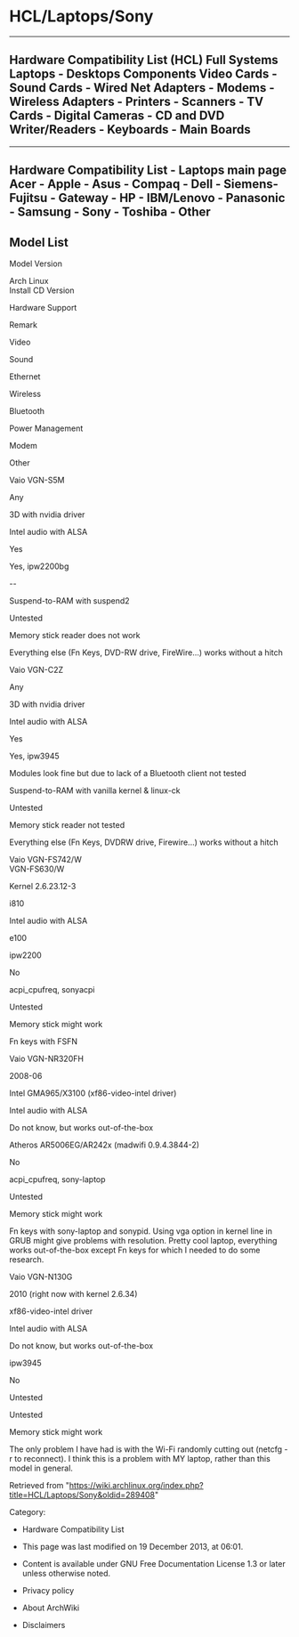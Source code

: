 HCL/Laptops/Sony
================

  --------------------------------------------------------------------------------------------------------------------------------------------------------------------------------------
  Hardware Compatibility List (HCL)
  Full Systems
  Laptops - Desktops
  Components
  Video Cards - Sound Cards - Wired Net Adapters - Modems - Wireless Adapters - Printers - Scanners - TV Cards - Digital Cameras - CD and DVD Writer/Readers - Keyboards - Main Boards
  --------------------------------------------------------------------------------------------------------------------------------------------------------------------------------------

  ----------------------------------------------------------------------------------------------------------------------------------
  Hardware Compatibility List - Laptops main page
  Acer - Apple - Asus - Compaq - Dell - Siemens-Fujitsu - Gateway - HP - IBM/Lenovo - Panasonic - Samsung - Sony - Toshiba - Other
  ----------------------------------------------------------------------------------------------------------------------------------

Model List
----------

Model Version

Arch Linux   
Install CD Version  

Hardware Support

Remark

Video

Sound

Ethernet

Wireless

Bluetooth

Power Management

Modem

Other

Vaio VGN-S5M

Any

3D with nvidia driver

Intel audio with ALSA

Yes

Yes, ipw2200bg

--

Suspend-to-RAM with suspend2

Untested

Memory stick reader does not work

Everything else (Fn Keys, DVD-RW drive, FireWire...) works without a
hitch

Vaio VGN-C2Z

Any

3D with nvidia driver

Intel audio with ALSA

Yes

Yes, ipw3945

Modules look fine but due to lack of a Bluetooth client not tested

Suspend-to-RAM with vanilla kernel & linux-ck

Untested

Memory stick reader not tested

Everything else (Fn Keys, DVDRW drive, Firewire...) works without a
hitch

Vaio VGN-FS742/W  
VGN-FS630/W

Kernel 2.6.23.12-3

i810

Intel audio with ALSA

e100

ipw2200

No

acpi_cpufreq, sonyacpi

Untested

Memory stick might work

Fn keys with FSFN

Vaio VGN-NR320FH

2008-06

Intel GMA965/X3100 (xf86-video-intel driver)

Intel audio with ALSA

Do not know, but works out-of-the-box

Atheros AR5006EG/AR242x (madwifi 0.9.4.3844-2)

No

acpi_cpufreq, sony-laptop

Untested

Memory stick might work

Fn keys with sony-laptop and sonypid. Using vga option in kernel line in
GRUB might give problems with resolution. Pretty cool laptop, everything
works out-of-the-box except Fn keys for which I needed to do some
research.

Vaio VGN-N130G

2010 (right now with kernel 2.6.34)

xf86-video-intel driver

Intel audio with ALSA

Do not know, but works out-of-the-box

ipw3945

No

Untested

Untested

Memory stick might work

The only problem I have had is with the Wi-Fi randomly cutting out
(netcfg -r to reconnect). I think this is a problem with MY laptop,
rather than this model in general.

Retrieved from
"https://wiki.archlinux.org/index.php?title=HCL/Laptops/Sony&oldid=289408"

Category:

-   Hardware Compatibility List

-   This page was last modified on 19 December 2013, at 06:01.
-   Content is available under GNU Free Documentation License 1.3 or
    later unless otherwise noted.
-   Privacy policy
-   About ArchWiki
-   Disclaimers
